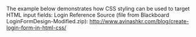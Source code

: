 The example below demonstrates how CSS styling can be used to target HTML input fields:
  Login Reference Source (file from Blackboard LoginFormDesign-Modified.zip):
  http://www.avinashkr.com/blog/create-login-form-in-html-css/
